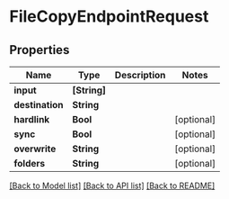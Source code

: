 # FileCopyEndpointRequest

## Properties

Name | Type | Description | Notes
------------ | ------------- | ------------- | -------------
**input** | **[String]** |  | 
**destination** | **String** |  | 
**hardlink** | **Bool** |  | [optional] 
**sync** | **Bool** |  | [optional] 
**overwrite** | **String** |  | [optional] 
**folders** | **String** |  | [optional] 

[[Back to Model list]](../README.md#documentation-for-models) [[Back to API list]](../README.md#documentation-for-api-endpoints) [[Back to README]](../README.md)


